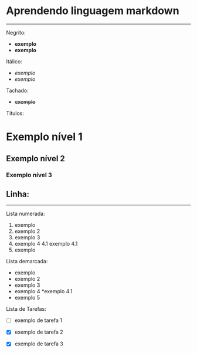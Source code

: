 # Aprendendo linguagem markdown
---
Negrito:
- **exemplo**
- __exemplo__

Itálico:
- *exemplo*
- _exemplo_

Tachado:
- ~~exemplo~~

Títulos:
# Exemplo nível 1
## Exemplo nível 2
### Exemplo nível 3

Linha:
---
***

Lista numerada:

1. exemplo
2. exemplo 2
3. exemplo 3
4. exemplo 4
   4.1 exemplo 4.1
5. exemplo

Lista demarcada:
* exemplo
* exemplo 2
* exemplo 3
* exemplo 4
   *exemplo 4.1
* exemplo 5

Lista de Tarefas:
- [ ] exemplo de tarefa 1
- [x] exemplo de tarefa 2
- [x] exemplo de tarefa 3


